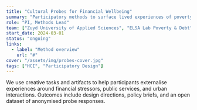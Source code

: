 ```yaml
---
title: "Cultural Probes for Financial Wellbeing"
summary: "Participatory methods to surface lived experiences of poverty & debt."
role: "PI, Methods Lead"
team: ["Zuyd University of Applied Sciences", "ELSA Lab Poverty & Debt"]
start_date: 2024-03-01
status: "ongoing"
links:
  - label: "Method overview"
    url: "#"
cover: "/assets/img/probes-cover.jpg"
tags: ["HCI", "Participatory Design"]
---
```

We use creative tasks and artifacts to help participants externalise experiences around financial stressors, public services, and urban interactions. Outcomes include design directions, policy briefs, and an open dataset of anonymised probe responses.
